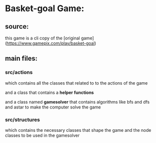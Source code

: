 # Basket-goal Game:

## source:

this game is a cli copy of the [original game] (https://www.gamepix.com/play/basket-goal)

## main files:

### src/actions

which contains all the classes that related to to the actions of the game 

and a class that contains a **helper functions**

and a class named **gamesolver** that contains algorithms like bfs and dfs and astar to make the computer solve the game 

### src/structures 

which contains the necessary classes that shape the game and the node classes to be used in the gamesolver
